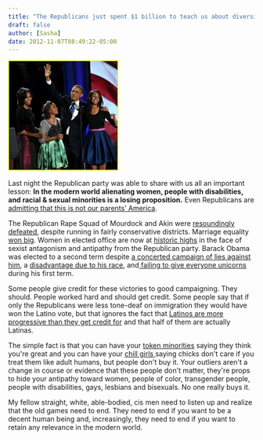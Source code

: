 ```yaml
---
title: "The Republicans just spent $1 billion to teach us about diversity."
draft: false
author: [Sasha]
date: 2012-11-07T08:49:22-05:00
---
```


![](/uploads/2012/11/obama-family1.jpeg)

Last night the Republican party was able to share with us all an important lesson: __In the modern world alienating women, people with disabilities, and racial & sexual minorities is a losing proposition.__ Even Republicans are [admitting that this is not our parents’ America](http://www.foxnews.com/opinion/2012/11/07/dick-morris-explains-why-was-wrong-about-2012-election/).

The Republican Rape Squad of Mourdock and Akin were [resoundingly defeated](http://news.sky.com/story/1008166/republican-rape-remark-candidates-defeated), despite running in fairly conservative districts. Marriage equality [won big](http://www.huffingtonpost.com/2012/11/07/gay-marriage-victory_n_2085900.html). Women in elected office are now at [historic highs](http://www.policymic.com/articles/18655/women-candidates-made-historic-gains-in-representation---2012-election-results) in the face of sexist antagonism and antipathy from the Republican party. Barack Obama was elected to a second term despite [a concerted campaign of lies against him](http://www.latimes.com/news/politics/topoftheticket/la-na-tt-right-wing-lies-20121018,0,1316436.story), a [disadvantage due to his race](http://www.huffingtonpost.com/2012/10/27/racial-views-new-polls-sh_n_2029423.html), and[ failing to give everyone unicorns](http://www.foxnews.com/opinion/2012/10/31/good-bush-economy-attacked-bad-obama-economy-ignored-by-media/) during his first term.

Some people give credit for these victories to good campaigning. They should. People worked hard and should get credit. Some people say that if only the Republicans were less tone-deaf on immigration they would have won the Latino vote, but that ignores the fact that [Latinos are more progressive than they get credit for](http://www.advocate.com/politics/marriage-equality/2012/11/06/exit-poll-shows-latino-voters-go-big-marriage-equality) and that half of them are actually Latinas.

The simple fact is that you can have your [token minorities](http://www.latimes.com/news/politics/topoftheticket/la-na-tt-white-party-20120828,0,7089439.story?track=rss) saying they think you're great and you can have your [chill girls ](http://www.cbsnews.com/8301-34222_162-57543967/in-new-akin-ad-woman-talks-rape-abortion/)saying chicks don't care if you treat them like adult humans, but people don't buy it. Your outliers aren't a change in course or evidence that these people don't matter, they're props to hide your antipathy toward women, people of color, transgender people, people with disabilities, gays, lesbians and bisexuals. No one really buys it.

My fellow straight, white, able-bodied, cis men need to listen up and realize that the old games need to end. They need to end if you want to be a decent human being and, increasingly, they need to end if you want to retain any relevance in the modern world.